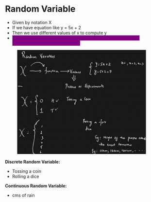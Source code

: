 # Random Variable

* Given by notation X
* If we have equation like y = 5x + 2
* Then we use different values of x to compute y
* <mark style="color:purple;background-color:purple;">**Random variable is a function, whose values are derived from different process or experiments**</mark>

<figure><img src="../../.gitbook/assets/image.png" alt=""><figcaption></figcaption></figure>

**Discrete Random Variable:**

* Tossing a coin
* Rolling a dice

**Continuous Random Variable:**

* cms of rain

